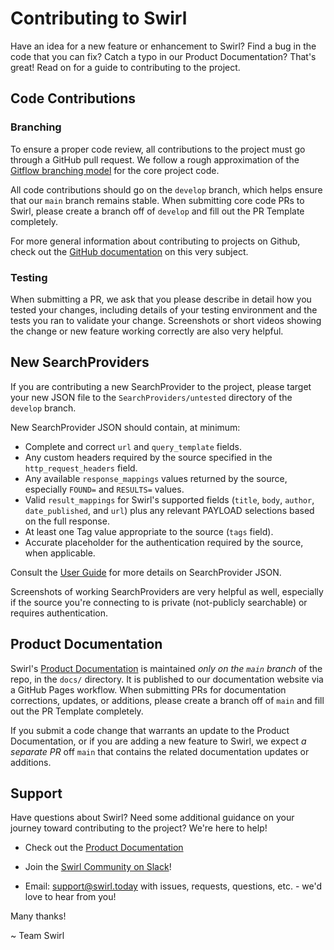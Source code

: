 # Contributing to Swirl
Have an idea for a new feature or enhancement to Swirl? Find a bug in the code that you can fix?  Catch a typo in our Product Documentation? That's great!  Read on for a guide to contributing to the project.

## Code Contributions

### Branching
 To ensure a proper code review, all contributions to the project must go through a GitHub pull request. We follow a rough approximation of the [Gitflow branching model](https://nvie.com/posts/a-successful-git-branching-model/) for the core project code. 
 
 All code contributions should go on the `develop` branch, which helps ensure that our `main` branch remains stable. When submitting core code PRs to Swirl, please create a branch off of `develop` and fill out the PR Template completely.

For more general information about contributing to projects on Github, check out the [GitHub documentation](https://docs.github.com/en/get-started/quickstart/contributing-to-projects) on this very subject.

### Testing
When submitting a PR, we ask that you please describe in detail how you tested your changes, including details of your testing environment and the tests you ran to validate your change.  Screenshots or short videos showing the change or new feature working correctly are also very helpful.

## New SearchProviders
If you are contributing a new SearchProvider to the project, please target your new JSON file to the `SearchProviders/untested` directory of the `develop` branch.

New SearchProvider JSON should contain, at minimum:
- Complete and correct `url` and `query_template` fields.
- Any custom headers required by the source specified in the `http_request_headers` field.
- Any available `response_mappings` values returned by the source, especially `FOUND=` and `RESULTS=` values.
- Valid `result_mappings` for Swirl's supported fields (`title`, `body`, `author`, `date_published`, and `url`) plus any relevant PAYLOAD selections based on the full response.
- At least one Tag value appropriate to the source (`tags` field).
- Accurate placeholder for the authentication required by the source, when applicable.

Consult the [User Guide](https://docs.swirl.today/User-Guide.html) for more details on SearchProvider JSON.

Screenshots of working SearchProviders are very helpful as well, especially if the source you're connecting to is private (not-publicly searchable) or requires authentication.

## Product Documentation
Swirl's [Product Documentation](https://docs.swirl.today/) is maintained _only on the `main` branch_ of the repo, in the `docs/` directory.  It is published to our documentation website via a GitHub Pages workflow.  When submitting PRs for documentation corrections, updates, or additions, please create a branch off of `main` and fill out the PR Template completely.

If you submit a code change that warrants an update to the Product Documentation, or if you are adding a new feature to Swirl, we expect _a separate PR_ off `main` that contains the related documentation updates or additions.

## Support
Have questions about Swirl?  Need some additional guidance on your journey toward contributing to the project?  We're here to help!

* Check out the [Product Documentation](https://docs.swirl.today/)

* Join the [Swirl Community on Slack](https://join.slack.com/t/swirlmetasearch/shared_invite/zt-1qk7q02eo-kpqFAbiZJGOdqgYVvR1sfw)!

* Email: [support@swirl.today](mailto:support@swirl.today) with issues, requests, questions, etc. - we'd love to hear from you!

Many thanks!

~ Team Swirl